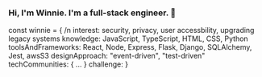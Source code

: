 ### Hi, I'm Winnie. I'm a full-stack engineer. 👋

const winnie = {
  /n interest: security, privacy, user accessbility, upgrading legacy systems
  knowledge: JavaScript, TypeScript, HTML, CSS, Python
  toolsAndFrameworks: React, Node, Express, Flask, Django, SQLAlchemy, Jest, awsS3
  designApproach: "event-driven", "test-driven"
  techCommunities: 
    {
      ...
    }
  challenge:
}

<!--
**Win-C/Win-C** is a ✨ _special_ ✨ repository because its `README.md` (this file) appears on your GitHub profile.

Here are some ideas to get you started:

- 🔭 I’m currently working on a messaging app that lets you send enciphered emoji messages
- 🌱 I’m currently learning Django
- 👯 I’m looking to collaborate on ...
- 🤔 I’m looking for help with ...
- 💬 Ask me about ...
- 📫 How to reach me: ...
- 😄 Pronouns: she | her
- ⚡ Fun fact: ...
-->
